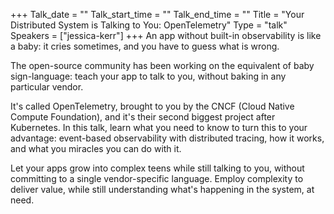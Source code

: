 +++
Talk_date = ""
Talk_start_time = ""
Talk_end_time = ""
Title = "Your Distributed System is Talking to You: OpenTelemetry"
Type = "talk"
Speakers = ["jessica-kerr"]
+++
An app without built-in observability is like a baby: it cries sometimes, and you have to guess what is wrong.

The open-source community has been working on the equivalent of baby sign-language: teach your app to talk to you, without baking in any particular vendor.

It's called OpenTelemetry, brought to you by the CNCF (Cloud Native Compute Foundation), and it's their second biggest project after Kubernetes.
In this talk, learn what you need to know to turn this to your advantage: event-based observability with distributed tracing, how it works, and what you miracles you can do with it.

Let your apps grow into complex teens while still talking to you, without committing to a single vendor-specific language. Employ complexity to deliver value, while still understanding what's happening in the system, at need.
